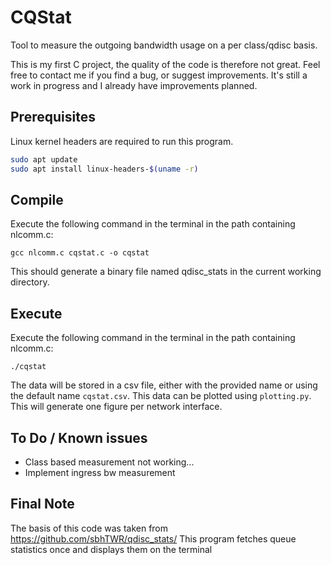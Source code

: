 # CQStat
Tool to measure the outgoing bandwidth usage on a per class/qdisc basis. </br>


This is my first C project, the quality of the code is therefore not great. Feel free to contact me if you find a bug, or suggest improvements. It's still a work in progress and I already have improvements planned.


## Prerequisites
Linux kernel headers are required to run this program.
```bash
sudo apt update
sudo apt install linux-headers-$(uname -r)
```

## Compile
Execute the following command in the terminal in the path containing nlcomm.c:

```gcc nlcomm.c cqstat.c -o cqstat```

This should generate a binary file named qdisc_stats in the current working directory.

## Execute
Execute the following command in the terminal in the path containing nlcomm.c:

```./cqstat```

The data will be stored in a csv file, either with the provided name or using the default name `cqstat.csv`.
This data can be plotted using `plotting.py`. This will generate one figure per network interface. 


## To Do / Known issues </br>
- Class based measurement not working... </br>
- Implement ingress bw measurement </br>


## Final Note
The basis of this code was taken from https://github.com/sbhTWR/qdisc_stats/
This program fetches queue statistics once and displays them on the terminal

